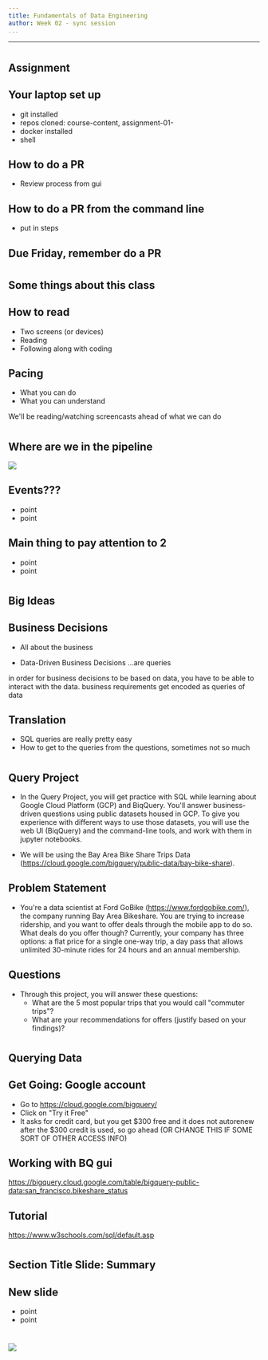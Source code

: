 ```yaml
---
title: Fundamentals of Data Engineering
author: Week 02 - sync session
...
```


---

# 

## Assignment

## Your laptop set up

- git installed
- repos cloned: course-content, assignment-01-<user-name>
- docker installed
- shell 

<div class="notes">

</div>

## How to do a PR

- Review process from gui 

<div class="notes">

</div>

## How to do a PR from the command line

- put in steps

<div class="notes">

</div>

## Due Friday, remember do a PR

<div class="notes">
</div>

# 

## Some things about this class

## How to read

- Two screens (or devices)
- Reading
- Following along with coding

## Pacing

- What you can do
- What you can understand

<div class="notes">
We'll be reading/watching screencasts ahead of what we can do
</div>


# 

## Where are we in the pipeline

![](images/pipeline-overall.svg)

<div class="notes">
</div>

## Events???

- point
- point

<div class="notes">
</div>

## Main thing to pay attention to 2

- point
- point

<div class="notes">
</div>

# 
## Big Ideas

## Business Decisions

- All about the business

- Data-Driven Business Decisions ...are queries


<div class="notes">
in order for business decisions to be based on data, you have to be able to interact with the data.
business requirements get encoded as queries of data
</div>

## Translation

- SQL queries are really pretty easy
- How to get to the queries from the questions, sometimes not so much

<div class="notes">
</div>

# 

## Query Project

- In the Query Project, you will get practice with SQL while learning about Google Cloud Platform (GCP) and BiqQuery. You'll answer business-driven questions using public datasets housed in GCP. To give you experience with different ways to use those datasets, you will use the web UI (BiqQuery) and the command-line tools, and work with them in jupyter notebooks.

- We will be using the Bay Area Bike Share Trips Data (https://cloud.google.com/bigquery/public-data/bay-bike-share). 

## Problem Statement
- You're a data scientist at Ford GoBike (https://www.fordgobike.com/), the company running Bay Area Bikeshare. You are trying to increase ridership, and you want to offer deals through the mobile app to do so. What deals do you offer though? Currently, your company has three options: a flat price for a single one-way trip, a day pass that allows unlimited 30-minute rides for 24 hours and an annual membership. 

## Questions

- Through this project, you will answer these questions: 
  * What are the 5 most popular trips that you would call "commuter trips"?
  * What are your recommendations for offers (justify based on your findings)?



<div class="notes">
</div>

# 

## Querying Data

## Get Going: Google account

- Go to https://cloud.google.com/bigquery/
- Click on "Try it Free"
- It asks for credit card, but you get $300 free and it does not autorenew after the $300 credit is used, so go ahead 
(OR CHANGE THIS IF SOME SORT OF OTHER ACCESS INFO)

## Working with BQ gui

https://bigquery.cloud.google.com/table/bigquery-public-data:san_francisco.bikeshare_status 

## Tutorial

https://www.w3schools.com/sql/default.asp


# 

## Section Title Slide: Summary

## New slide

- point
- point

<div class="notes">
</div>




#

<img class="logo" src="images/berkeley-school-of-information-logo.png"/>

